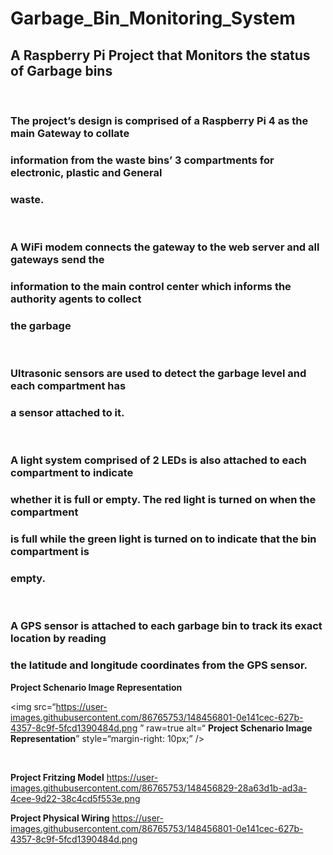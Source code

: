 # Garbage_Bin_Monitoring_System
## A Raspberry Pi Project that Monitors the status of Garbage bins
&nbsp;
&nbsp;
### The project’s design is comprised of a Raspberry Pi 4 as the main Gateway to collate
### information from the waste bins’ 3 compartments for electronic, plastic and General
### waste.
&nbsp;
### A WiFi modem connects the gateway to the web server and all gateways send the
### information to the main control center which informs the authority agents to collect
### the garbage
&nbsp;
### Ultrasonic sensors are used to detect the garbage level and each compartment has
### a sensor attached to it.
&nbsp;
### A light system comprised of 2 LEDs is also attached to each compartment to indicate
### whether it is full or empty. The red light is turned on when the compartment
### is full while the green light is turned on to indicate that the bin compartment is
### empty.
&nbsp;
### A GPS sensor is attached to each garbage bin to track its exact location by reading
### the latitude and longitude coordinates from the GPS sensor.

**Project Schenario Image Representation**

<img
src=“https://user-images.githubusercontent.com/86765753/148456801-0e141cec-627b-4357-8c9f-5fcd1390484d.png
”
raw=true
alt=“
**Project Schenario Image Representation**”
style=“margin-right: 10px;”
/>

&nbsp;

**Project Fritzing Model**
https://user-images.githubusercontent.com/86765753/148456829-28a63d1b-ad3a-4cee-9d22-38c4cd5f553e.png

**Project Physical Wiring**
https://user-images.githubusercontent.com/86765753/148456801-0e141cec-627b-4357-8c9f-5fcd1390484d.png
